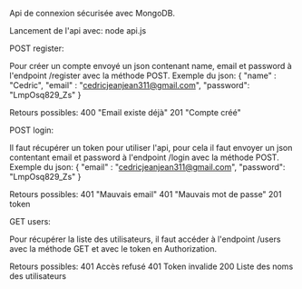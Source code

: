 Api de connexion sécurisée avec MongoDB.

Lancement de l'api avec: node api.js

POST register:

  Pour créer un compte envoyé un json contenant name, email et password à l'endpoint /register avec la méthode POST.
  Exemple du json:
  {
    "name" : "Cedric",
    "email" : "cedricjeanjean311@gmail.com",
    "password": "LmpOsq829_Zs"
  }

  Retours possibles:
    400 "Email existe déjà"
    201 "Compte créé"

POST login:

  Il faut récupérer un token pour utiliser l'api, pour cela il faut envoyer un json contentant email et password à l'endpoint /login avec la méthode POST.
  Exemple du json:
  {
    "email" : "cedricjeanjean311@gmail.com",
    "password": "LmpOsq829_Zs"
  }
  
  Retours possibles:
    401 "Mauvais email"
    401 "Mauvais mot de passe"
    201 token
   
GET users:

  Pour récupérer la liste des utilisateurs, il faut accéder à l'endpoint /users avec la méthode GET et avec le token en Authorization.
  
  Retours possibles:
  401 Accès refusé
  401 Token invalide
  200 Liste des noms des utilisateurs
  
  
